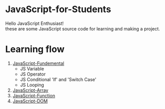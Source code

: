 # JavaScript-for-Students
Hello JavaScript Enthusiast!<br>
these are some JavaScript source code for learning and making a project.
# Learning flow
<ol type="1">
        <li><a
                href="https://github.com/adprm/JavaScript-for-Students/tree/JavaScript-Fundamentals">JavaScript-Fundemental</a><ul>
                <li>JS Variable</li>
                <li>JS Operator</li>
                <li>JS Conditional 'If' and 'Switch Case'</li>
                <li>JS Looping</li>
            </ul>
        </li>
        <li>
            <a href="https://github.com/adprm/JavaScript-for-Students/tree/JavaScript-Array">JavaScript-Array</a>
        </li>
        <li>
            <a href="https://github.com/adprm/JavaScript-for-Students/tree/JavaScript-Function">JavaScript-Function</a>
        </li>
        <li>
            <a href="https://github.com/adprm/JavaScript-for-Students/tree/JavaScript-DOM">JavaScript-DOM</a>
        </li>
    </ol>
  
